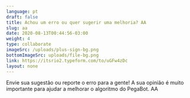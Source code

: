 ```yaml
---
language: pt
draft: false
title: Achou um erro ou quer sugerir uma melhoria? AA
slug: aa
date: 2020-08-13T00:44:56-03:00
weight: 4
type: collaborate
imageSrc: /uploads/plus-sign-bg.png
bottomImageSrc: uploads/file-bg.png
link: https://itsrio2.typeform.com/to/uGFw4zDc
layout: none
---
```

Envie sua sugestão ou reporte o erro para a gente! A sua opinião é muito importante para ajudar a melhorar o algoritmo do PegaBot. AA